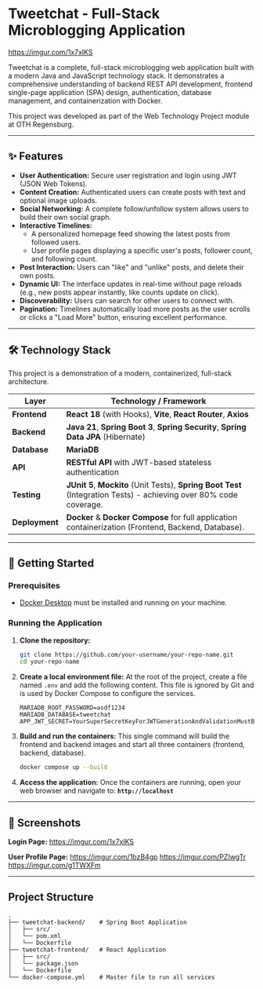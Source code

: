 # Tweetchat - Full-Stack Microblogging Application

 https://imgur.com/1x7xlKS

Tweetchat is a complete, full-stack microblogging web application built with a modern Java and JavaScript technology stack. It demonstrates a comprehensive understanding of backend REST API development, frontend single-page application (SPA) design, authentication, database management, and containerization with Docker.

This project was developed as part of the Web Technology Project module at OTH Regensburg.

---

## ✨ Features

*   **User Authentication:** Secure user registration and login using JWT (JSON Web Tokens).
*   **Content Creation:** Authenticated users can create posts with text and optional image uploads.
*   **Social Networking:** A complete follow/unfollow system allows users to build their own social graph.
*   **Interactive Timelines:**
    *   A personalized homepage feed showing the latest posts from followed users.
    *   User profile pages displaying a specific user's posts, follower count, and following count.
*   **Post Interaction:** Users can "like" and "unlike" posts, and delete their own posts.
*   **Dynamic UI:** The interface updates in real-time without page reloads (e.g., new posts appear instantly, like counts update on click).
*   **Discoverability:** Users can search for other users to connect with.
*   **Pagination:** Timelines automatically load more posts as the user scrolls or clicks a "Load More" button, ensuring excellent performance.

---

## 🛠️ Technology Stack

This project is a demonstration of a modern, containerized, full-stack architecture.

| Layer         | Technology / Framework                                                                                             |
|---------------|--------------------------------------------------------------------------------------------------------------------|
| **Frontend**  | **React 18** (with Hooks), **Vite**, **React Router**, **Axios**                                                     |
| **Backend**   | **Java 21**, **Spring Boot 3**, **Spring Security**, **Spring Data JPA** (Hibernate)                                |
| **Database**  | **MariaDB**                                                                                                        |
| **API**       | **RESTful API** with JWT-based stateless authentication                                                            |
| **Testing**   | **JUnit 5**, **Mockito** (Unit Tests), **Spring Boot Test** (Integration Tests) - achieving over 80% code coverage. |
| **Deployment**| **Docker** & **Docker Compose** for full application containerization (Frontend, Backend, Database).               |

---

## 🚀 Getting Started

### Prerequisites

*   [Docker Desktop](https://www.docker.com/products/docker-desktop/) must be installed and running on your machine.

### Running the Application

1.  **Clone the repository:**
    ```bash
    git clone https://github.com/your-username/your-repo-name.git
    cd your-repo-name
    ```

2.  **Create a local environment file:**
    At the root of the project, create a file named `.env` and add the following content. This file is ignored by Git and is used by Docker Compose to configure the services.
    ```env
    MARIADB_ROOT_PASSWORD=asdf1234
    MARIADB_DATABASE=tweetchat
    APP_JWT_SECRET=YourSuperSecretKeyForJWTGenerationAndValidationMustBeLongAndComplexEnoughForHS256
    ```

3.  **Build and run the containers:**
    This single command will build the frontend and backend images and start all three containers (frontend, backend, database).
    ```bash
    docker compose up --build
    ```

4.  **Access the application:**
    Once the containers are running, open your web browser and navigate to:
    **`http://localhost`**

---

## 📸 Screenshots


**Login Page:**
https://imgur.com/1x7xlKS


**User Profile Page:**
https://imgur.com/1bzB4gp
https://imgur.com/PZIwgTr
https://imgur.com/g1TWXFm

---

## Project Structure

```
.
├── tweetchat-backend/    # Spring Boot Application
│   ├── src/
│   └── pom.xml
│   └── Dockerfile
├── tweetchat-frontend/   # React Application
│   ├── src/
│   └── package.json
│   └── Dockerfile
└── docker-compose.yml    # Master file to run all services
```

